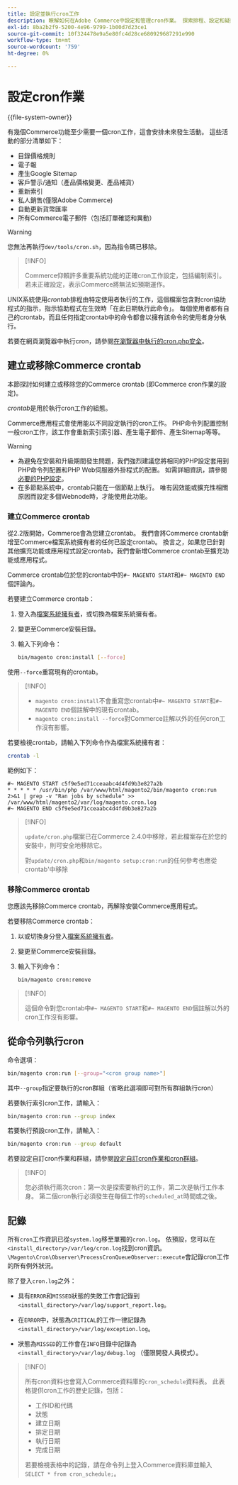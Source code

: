 ```yaml
---
title: 設定並執行cron工作
description: 瞭解如何在Adobe Commerce中設定和管理cron作業。 探索排程、設定和疑難排解技術。
exl-id: 8ba2b2f9-5200-4e96-9799-1b00d7d23ce1
source-git-commit: 10f324478e9a5e80fc4d28ce680929687291e990
workflow-type: tm+mt
source-wordcount: '759'
ht-degree: 0%

---
```


# 設定cron作業

{{file-system-owner}}

有幾個Commerce功能至少需要一個cron工作，這會安排未來發生活動。 這些活動的部分清單如下：

- 目錄價格規則
- 電子報
- 產生Google Sitemap
- 客戶警示/通知（產品價格變更、產品補貨）
- 重新索引
- 私人銷售(僅限Adobe Commerce)
- 自動更新貨幣匯率
- 所有Commerce電子郵件（包括訂單確認和異動）

>[!WARNING]
>
>您無法再執行`dev/tools/cron.sh`，因為指令碼已移除。

>[!INFO]
>
>Commerce仰賴許多重要系統功能的正確cron工作設定，包括編制索引。 若未正確設定，表示Commerce將無法如預期運作。

UNIX系統使用&#x200B;_crontab_&#x200B;排程由特定使用者執行的工作，這個檔案包含對cron協助程式的指示，指示協助程式在生效時「在此日期執行此命令」。 每個使用者都有自己的crontab，而且任何指定crontab中的命令都會以擁有該命令的使用者身分執行。

若要在網頁瀏覽器中執行cron，請參閱[在瀏覽器中執行的cron.php安全](../security/secure-cron-php.md)。

## 建立或移除Commerce crontab

本節探討如何建立或移除您的Commerce crontab (即Commerce cron作業的設定)。

_crontab_&#x200B;是用於執行cron工作的組態。

Commerce應用程式會使用能以不同設定執行的cron工作。 PHP命令列配置控制一般cron工作，該工作會重新索引索引器、產生電子郵件、產生Sitemap等等。

>[!WARNING]
>
>- 為避免在安裝和升級期間發生問題，我們強烈建議您將相同的PHP設定套用到PHP命令列配置和PHP Web伺服器外掛程式的配置。 如需詳細資訊，請參閱[必要的PHP設定](../../installation/prerequisites/php-settings.md)。
>- 在多節點系統中，crontab只能在一個節點上執行。 唯有因效能或擴充性相關原因而設定多個Webnode時，才能使用此功能。

### 建立Commerce crontab

從2.2版開始，Commerce會為您建立crontab。 我們會將Commerce crontab新增至Commerce檔案系統擁有者的任何已設定crontab。 換言之，如果您已針對其他擴充功能或應用程式設定crontab，我們會新增Commerce crontab至擴充功能或應用程式。

Commerce crontab位於您的crontab中的`#~ MAGENTO START`和`#~ MAGENTO END`個評論內。

若要建立Commerce crontab：

1. 登入為[檔案系統擁有者](../../installation/prerequisites/file-system/overview.md)，或切換為檔案系統擁有者。
1. 變更至Commerce安裝目錄。
1. 輸入下列命令：

   ```bash
   bin/magento cron:install [--force]
   ```

使用`--force`重寫現有的crontab。

>[!INFO]
>
>- `magento cron:install`不會重寫您crontab中`#~ MAGENTO START`和`#~ MAGENTO END`個註解中的現有crontab。
>- `magento cron:install --force`對Commerce註解以外的任何cron工作沒有影響。

若要檢視crontab，請輸入下列命令作為檔案系統擁有者：

```bash
crontab -l
```

範例如下：

```
#~ MAGENTO START c5f9e5ed71cceaabc4d4fd9b3e827a2b
* * * * * /usr/bin/php /var/www/html/magento2/bin/magento cron:run 2>&1 | grep -v "Ran jobs by schedule" >> /var/www/html/magento2/var/log/magento.cron.log
#~ MAGENTO END c5f9e5ed71cceaabc4d4fd9b3e827a2b
```

>[!INFO]
>
>`update/cron.php`檔案已在Commerce 2.4.0中移除，若此檔案存在於您的安裝中，則可安全地移除它。
>
>對`update/cron.php`和`bin/magento setup:cron:run`的任何參考也應從crontab&#39;中移除

### 移除Commerce crontab

您應該先移除Commerce crontab，再解除安裝Commerce應用程式。

若要移除Commerce crontab：

1. 以或切換身分登入[檔案系統擁有者](../../installation/prerequisites/file-system/overview.md)。
1. 變更至Commerce安裝目錄。
1. 輸入下列命令：

   ```bash
   bin/magento cron:remove
   ```

>[!INFO]
>
>這個命令對您crontab中`#~ MAGENTO START`和`#~ MAGENTO END`個註解以外的cron工作沒有影響。

## 從命令列執行cron

命令選項：

```bash
bin/magento cron:run [--group="<cron group name>"]
```

其中`--group`指定要執行的cron群組（省略此選項即可對所有群組執行cron）

若要執行索引cron工作，請輸入：

```bash
bin/magento cron:run --group index
```

若要執行預設cron工作，請輸入：

```bash
bin/magento cron:run --group default
```

若要設定自訂cron作業和群組，請參閱[設定自訂cron作業和cron群組](../cron/custom-cron.md)。

>[!INFO]
>
>您必須執行兩次cron：第一次是探索要執行的工作，第二次是執行工作本身。 第二個cron執行必須發生在每個工作的`scheduled_at`時間或之後。

## 記錄

所有`cron`工作資訊已從`system.log`移至單獨的`cron.log`。
依預設，您可以在`<install_directory>/var/log/cron.log`找到cron資訊。
`\Magento\Cron\Observer\ProcessCronQueueObserver::execute`會記錄cron工作的所有例外狀況。

除了登入`cron.log`之外：

- 具有`ERROR`和`MISSED`狀態的失敗工作會記錄到`<install_directory>/var/log/support_report.log`。

- 在`ERROR`中，狀態為`CRITICAL`的工作一律記錄為`<install_directory>/var/log/exception.log`。

- 狀態為`MISSED`的工作會在`INFO`目錄中記錄為`<install_directory>/var/log/debug.log` （僅限開發人員模式）。

>[!INFO]
>
>所有cron資料也會寫入Commerce資料庫的`cron_schedule`資料表。 此表格提供cron工作的歷史記錄，包括：
>
>- 工作ID和代碼
>- 狀態
>- 建立日期
>- 排定日期
>- 執行日期
>- 完成日期
>
>若要檢視表格中的記錄，請在命令列上登入Commerce資料庫並輸入`SELECT * from cron_schedule;`。
